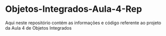 # Objetos-Integrados-Aula-4-Rep
Aqui neste repositório contém as informações e código referente ao projeto da Aula 4 de Objetos Integrados
